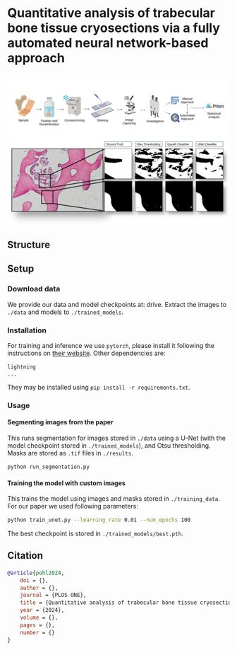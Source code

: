# Quantitative analysis of trabecular bone tissue cryosections via a fully automated neural network-based approach
![Graphical overview](fig/overview.png)
![Graphical results](fig/results.png)

## Structure

## Setup
### Download data
We provide our data and model checkpoints at: drive.
Extract the images to `./data` and models to `./trained_models`.
### Installation
For training and inference we use `pytorch`, please install it following the instructions on [their website](https://pytorch.org/get-started/locally/).
Other dependencies are:
```
lightning
...
```
They may be installed using `pip install -r requirements.txt`.
### Usage
#### Segmenting images from the paper
This runs segmentation for images stored in `./data` using a U-Net (with the model checkpoint stored in `./trained_models`), and Otsu thresholding. Masks are stored as `.tif` files in `./results`.
```sh
python run_segmentation.py
```

#### Training the model with custom images
This trains the model using images and masks stored in `./training_data`. For our paper we used following parameters:
```sh
python train_unet.py --learning_rate 0.01 --num_epochs 100
```
The best checkpoint is stored in `./trained_models/best.pth`.

## Citation
```bibtex
@article{pohl2024,
    doi = {},
    author = {},
    journal = {PLOS ONE},
    title = {Quantitative analysis of trabecular bone tissue cryosections via a fully automated neural network-based approach},
    year = {2024},
    volume = {},
    pages = {},
    number = {}
}
```
